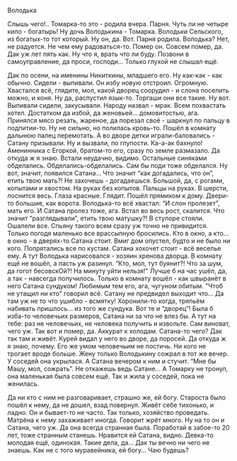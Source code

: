 
Володька

Слышь чего!.. Томарка-то это - родила вчера. Парня. Чуть ли не четыре кило - богатырь! 
Ну дочь Володькина - Томарка. Володьки Сельского, из богатых-то тот который.
Ну он, да. Вот. Парня родила.
Володька? Нет, не радуется. Не чем ему радоваться-то. Помер он.
Совсем помер, да.
Дак уж лет пять как.
Ну что я, врать что ли буду. Позвони в самоуправление, да проси, господи… Только глухой не слышал ещё.


Дак по осени, на именины Никиткины, младшего его.
Ну как-как - как обычно. Сидели - выпивали. Он избу новую отстроил. Огромную. Хвастался всё, глядите, мол, какой дворец соорудил - и слона поселить можно, и коня.
Ну да, распустил язык-то. Торгаши они все такие. Ну вот. Выпивали сидели, закусывали. Народу назвал - мрак. Всем похвастать хотел. Достатком да избой, да женовьей… домовитостью, ага. Принялся мясо резать, жареное, да порезал своё - шаркнул по пальцу в подпитии-то.
Ну не сильно, но полилась кровь-то. Пошёл в комнату дальнюю палец перемотать. А во дворе детки играли-баловались - Сатану призывали. Ну и вызвали, по глупости. Ка-а-ак бахнуло! Аменинника с Егоркой, братом-то его, сразу по земле размазало. 
Да откуда ж я знаю. Встали неудачно, видимо. Остальные синяками обделались.
Обделались-обделались. Сам бы поди тоже обделался.
Ну вот, значит, появился Сатана…
Что значит “как догадались, что он”, етить твою мать?! Не захочешь - догадаешься.
Большой, да, с рогами, копытами и хвостом. На руках без копытов. Пальцы на руках. В шерсти, лоснится весь. Глаза красные. Глядит. 
Пошёл прямиком к дому. Двери-то большие, как ворота. Володька-то всё хвастал: “И слон пролезет”, мать его. И Сатана пролез тоже, ага. Встал во весь рост, скалится. 
Что значит “разглядывали”, етить твою матушку?! В ступоре стояли. Ошалели все. Спьяну такого всем сразу уж точно не привидится. Только погодя маленько все врассыпную бросились. Кто в окно, а кто… в окно - в дверях-то Сатана стоит. Вмиг дом опустел, будто и не было ни кого. Попрятались все по кустам. Сатана хохочет стоит - всё веселье ему. А тут Володька нарисовался - хозяин хренова дворца. В комнату ещё не вошёл, а пасть уж разинул. “Кто, мол, тут буянит?! Что за шум, да гогот бесовскОй?! На минуту уйти нельзя!" 
Лучше б на час ушёл, да, а так - навсегда получилось. Только в комнату вошёл - как швыранёт в него Сатана сундуком!
Любимым тем его, ага, чугуном обитым. "Чтоб не утащил ни кто” говорил всё. Сатану не предвидел выходит что…
Да там уж не то что ушибло - всмятку! Хоронили-то когда, тряпьём набивать пришлось… из того же сундука.
Вот те и “дворец”! Была б изба-то человечьих размеров, Сатана ни за что не влез бы. А тут на тебе: раз не человечьих, не человека получить и извольте. Сам виноват, чего уж.
Так вот и помер, да. Аккурат к холодам.
Сатана-то чего? Дак так там и живёт. Курей видал у него во дворе, да поросей.
Да откуда ж я знаю, почему. Его же умом человечьим не постичь. Ни кого не трогает вроде больше. Жену только Володькину сожрал в тот же вечер. У соседей она укрылася. А Сатана вечером к ним и стучит. “Мне бы Машу, мол, сожрать”. Не откажешь ведь Сатане…
А Томарку не тронул, она маленькая была совсем ещё. Так и жила у соседей, пока не женилась.


Да ни кто с ним не разговаривает, страшно же, ей богу. Староста было пошёл к нему, да не дошел, взад повернул. Живёт себе тихонько, и ладно. Он и бывает-то не часто. Так только, хозяйство проведать. Матрёна к нему захаживает иногда. Говорит жрёт много. Ну на то он и Сатана, чего уж.
Да она всегда странная была. Поработай в забое-то 20 лет, тоже странным станешь. Нравится ей Сатана, видно. Девка-то молодая ещё, одинокая.
Такие дела, да…
Дак ты вечно ни чего не знаешь. Как не с того муравейника, ей богу…
Чаю будешь?

